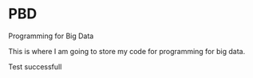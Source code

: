 # PBD
Programming for Big Data

This is where I am going to store my code for programming for big data.

Test successfull